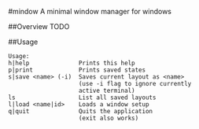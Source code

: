 #mindow
A minimal window manager for windows  

##Overview
TODO

##Usage
```text
Usage:
h|help              Prints this help
p|print             Prints saved states
s|save <name> (-i)  Saves current layout as <name>
                    (use -i flag to ignore currently
                    active terminal)
ls                  List all saved layouts
l|load <name|id>    Loads a window setup
q|quit              Quits the application 
                    (exit also works)
```
